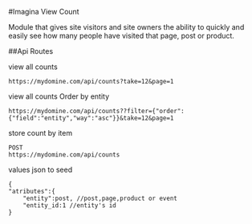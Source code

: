 #Imagina View Count

Module that gives site visitors and site owners the ability to quickly and easily see how many people have visited that page, post or product.

##Api Routes

view all counts

```
https://mydomine.com/api/counts?take=12&page=1
```
view all counts Order by entity

```
https://mydomine.com/api/counts??filter={"order":{"field":"entity","way":"asc"}}&take=12&page=1
```

store count by item

```
POST
https://mydomine.com/api/counts
```
values json to seed
```$xslt
{
"atributes":{
    "entity":post, //post,page,product or event
    "entity_id:1 //entity's id
}
```